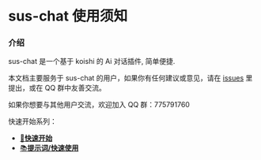 # sus-chat 使用须知

### 介绍

sus-chat 是一个基于 koishi 的 Ai 对话插件, 简单便捷.

本文档主要服务于 sus-chat 的用户，如果你有任何建议或意见，请在 [issues](https://github.com/BERADQ/koishi-sus-chat/issues) 里提出，或在 QQ 群中友善交流。

如果你想要与其他用户交流，欢迎加入 QQ 群：775791760

快速开始系列：
  - [🚀**快速开始**](quick-start.md)
  - [📚**提示词/快速使用**](prompt/quick-start.md)